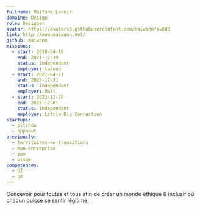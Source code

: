 ```yaml
---
fullname: Maïtané Lenoir
domaine: Design
role: Designer
avatar: https://avatars3.githubusercontent.com/maiwann?s=600
link: http://www.maiwann.net/
github: maiwann
missions:
  - start: 2018-04-10
    end: 2021-12-19
    status: independent
    employer: lazone
  - start: 2021-04-11
    end: 2023-12-31
    status: independent
    employer: Malt
  - start: 2023-12-20
    end: 2025-12-01
    status: independent
    employer: Little Big Connection
startups:
  - pitchou
  - sppnaut
previously:
  - territoires-en-transitions
  - mon-entreprise
  - zam
  - visam
competences:
  - UI
  - UX
---
```

Concevoir pour toutes et tous afin de créer un monde éthique & inclusif où chacun puisse se sentir légitime.
